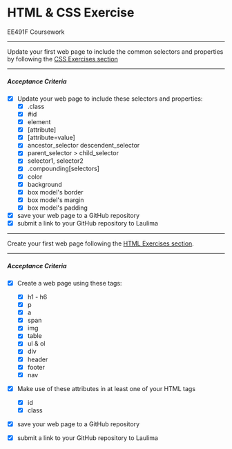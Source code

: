 # HTML & CSS Exercise
EE491F Coursework

---
Update your first web page to include the common selectors and properties by following the [CSS Exercises section](https://ee491f.github.io/course-material/#css-exercises)

---
##### Acceptance Criteria
- [x] Update your web page to include these selectors and properties:
  - [x] .class
  - [x] #id
  - [x] element
  - [x] [attribute]
  - [x] [attribute=value]
  - [x] ancestor_selector descendent_selector
  - [x] parent_selector > child_selector
  - [x] selector1, selector2
  - [x] .compounding[selectors]
  - [x] color
  - [x] background
  - [x] box model's border
  - [x] box model's margin
  - [x] box model's padding
- [x] save your web page to a GitHub repository
- [x] submit a link to your GitHub repository to Laulima

---
Create your first web page following the [HTML Exercises section](https://ee491f.github.io/course-material/#html-exercises).

---
##### Acceptance Criteria
- [x] Create a web page using these tags:
  - [x] h1 - h6
  - [x] p
  - [x] a
  - [x] span
  - [x] img
  - [x] table
  - [x] ul & ol
  - [x] div
  - [x] header
  - [x] footer
  - [x] nav
- [x] Make use of these attributes in at least one of your HTML tags
  - [x] id
  - [x] class
- [x] save your web page to a GitHub repository
- [x] submit a link to your GitHub repository to Laulima

